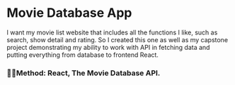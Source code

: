 # Movie Database App

I want my movie list website that includes all the functions I like, such as search, show detail and rating. So I created this one as well as my capstone project demonstrating my ability to work with API in fetching data and putting everything from database to frontend React. 

### 🧑‍💻Method: React, The Movie Database API.
